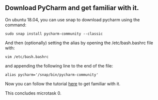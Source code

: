 ## Download PyCharm and get familiar with it.

On ubuntu 18.04, you can use snap to download pycharm using the command:

```
sudo snap install pycharm-community --classic
```

And then (optionally) setting the alias by opening the /etc/bash.bashrc file with: 

```
vim /etc/bash.bashrc
```

and appending the following line to the end of the file:
```
alias pycharm='/snap/bin/pycharm-community'
```

Now you can follow the tutorial [here](https://www.jetbrains.com/help/pycharm/quick-start-guide.html) to get familiar with it.

This concludes microtask 0.